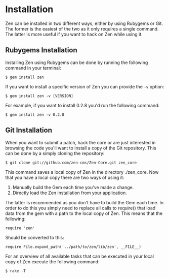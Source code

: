 # Installation

Zen can be installed in two different ways, either by using Rubygems or Git. The
former is the easiest of the two as it only requires a single command. The
latter is more useful if you want to hack on Zen while using it.

## Rubygems Installation

Installing Zen using Rubygems can be done by running the following command in
your terminal:

    $ gem install zen

If you want to install a specific version of Zen you can provide the ``-v``
option:

    $ gem install zen -v [VERSION]

For example, if you want to install 0.2.8 you'd run the following command:

    $ gem install zen -v 0.2.8

## Git Installation

When you want to submit a patch, hack the core or are just interested in
browsing the code you'll want to install a copy of the Git repository. This can
be done by a simply cloning the repository:

    $ git clone git://github.com/zen-cms/Zen-Core.git zen_core

This command saves a local copy of Zen in the directory ./zen_core. Now that you
have a local copy there are two ways of using it:

1. Manually build the Gem each time you've made a change.
2. Directly load the Zen installation from your application.

The latter is recommended as you don't have to build the Gem each time. In order
to do this you simply need to replace all calls to require() that load data from
the gem with a path to the local copy of Zen. This means that the following:

    require 'zen'

Should be converted to this:

    require File.expand_path('../path/to/zen/lib/zen', __FILE__)

For an overview of all available tasks that can be executed in your local copy
of Zen execute the following command:

    $ rake -T
